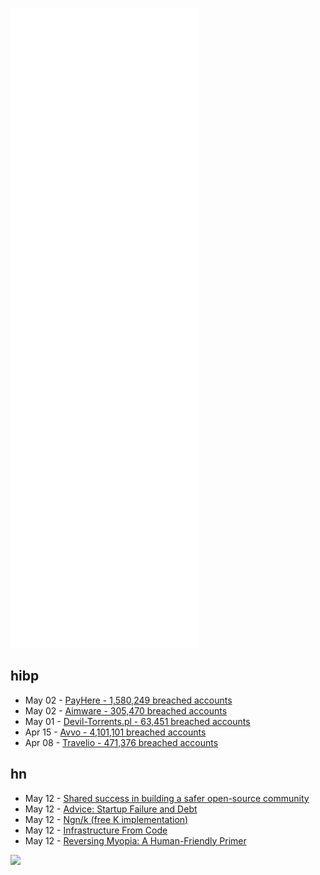![Metrics](https://raw.githubusercontent.com/phixion/phixion/master/metrics.svg)

## hibp

<!--
for https://github.com/phixion/phixion/blob/main/.github/workflows/feeds.yml
-->
<!--START_SECTION:haveibeenpwnd-->
- May 02 - [PayHere - 1,580,249 breached accounts](https://haveibeenpwned.com/PwnedWebsites#PayHere)
- May 02 - [Aimware - 305,470 breached accounts](https://haveibeenpwned.com/PwnedWebsites#Aimware)
- May 01 - [Devil-Torrents.pl - 63,451 breached accounts](https://haveibeenpwned.com/PwnedWebsites#DevilTorrents)
- Apr 15 - [Avvo - 4,101,101 breached accounts](https://haveibeenpwned.com/PwnedWebsites#Avvo)
- Apr 08 - [Travelio - 471,376 breached accounts](https://haveibeenpwned.com/PwnedWebsites#Travelio)
<!--END_SECTION:haveibeenpwnd-->

## hn

<!--
for https://github.com/phixion/phixion/blob/main/.github/workflows/feeds.yml
-->
<!--START_SECTION:hn-->
- May 12 - [Shared success in building a safer open-source community](https://blog.google/technology/safety-security/shared-success-in-building-a-safer-open-source-community/)
- May 12 - [Advice: Startup Failure and Debt](https://news.ycombinator.com/item?id=31361127)
- May 12 - [Ngn/k (free K implementation)](https://codeberg.org/ngn/k)
- May 12 - [Infrastructure From Code](https://www.shuttle.rs/blog/2022/05/09/ifc)
- May 12 - [Reversing Myopia: A Human-Friendly Primer](https://www.losetheglasses.org/)
<!--END_SECTION:hn-->

<!--
for https://yhype.me
-->
![](https://hit.yhype.me/github/profile?user_id=13013670)
